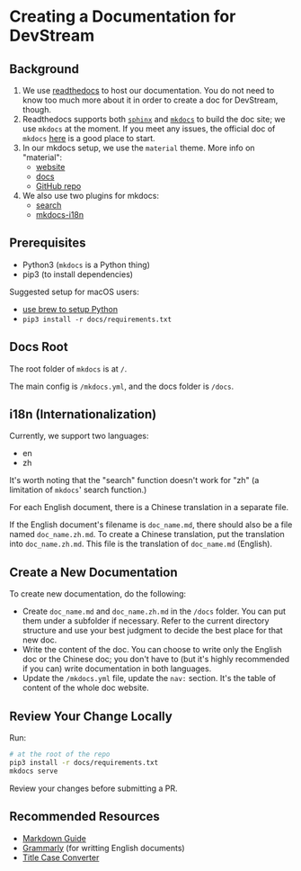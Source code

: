 # Creating a Documentation for DevStream

## Background

1. We use [readthedocs](https://readthedocs.org/) to host our documentation. You do not need to know too much more about it in order to create a doc for DevStream, though.
1. Readthedocs supports both [`sphinx`](https://docs.readthedocs.io/en/stable/intro/getting-started-with-sphinx.html) and [`mkdocs`](https://docs.readthedocs.io/en/stable/intro/getting-started-with-mkdocs.html) to build the doc site; we use `mkdocs` at the moment. If you meet any issues, the official doc of `mkdocs` [here](https://www.mkdocs.org/) is a good place to start.
1. In our mkdocs setup, we use the `material` theme. More info on "material":
    - [website](https://squidfunk.github.io/mkdocs-material/)
    - [docs](https://squidfunk.github.io/mkdocs-material/getting-started/)
    - [GitHub repo](https://github.com/squidfunk/mkdocs-material)
1. We also use two plugins for mkdocs:
    - [search](https://squidfunk.github.io/mkdocs-material/setup/setting-up-site-search/)
    - [mkdocs-i18n](https://pypi.org/project/mkdocs-i18n/)

## Prerequisites

- Python3 (`mkdocs` is a Python thing)
- pip3 (to install dependencies)

Suggested setup for macOS users:

- [use brew to setup Python](https://docs.brew.sh/Homebrew-and-Python)
- `pip3 install -r docs/requirements.txt`

## Docs Root

The root folder of `mkdocs` is at `/`.

The main config is `/mkdocs.yml`, and the docs folder is `/docs`.

## i18n (Internationalization)

Currently, we support two languages:
- en
- zh

It's worth noting that the "search" function doesn't work for "zh" (a limitation of `mkdocs`' search function.)

For each English document, there is a Chinese translation in a separate file.

If the English document's filename is `doc_name.md`, there should also be a file named `doc_name.zh.md`. To create a Chinese translation, put the translation into `doc_name.zh.md`. This file is the translation of `doc_name.md` (English).

## Create a New Documentation

To create new documentation, do the following:

- Create `doc_name.md` and `doc_name.zh.md` in the `/docs` folder. You can put them under a subfolder if necessary. Refer to the current directory structure and use your best judgment to decide the best place for that new doc.
- Write the content of the doc. You can choose to write only the English doc or the Chinese doc; you don't have to (but it's highly recommended if you can) write documentation in both languages.
- Update the `/mkdocs.yml` file, update the `nav:` section. It's the table of content of the whole doc website.

## Review Your Change Locally

Run:

```sh
# at the root of the repo
pip3 install -r docs/requirements.txt
mkdocs serve
```

Review your changes before submitting a PR.

## Recommended Resources

- [Markdown Guide](https://www.markdownguide.org/)
- [Grammarly](https://app.grammarly.com/) (for writting English documents)
- [Title Case Converter](https://www.titlecase.com/)
